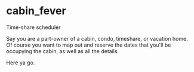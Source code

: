 # cabin_fever
Time-share scheduler

Say you are a part-owner of a cabin, condo, timeshare, or vacation home.  Of course you want to map out and reserve the dates that you'll be occupying the cabin, as well as all the details.  

Here ya go.
